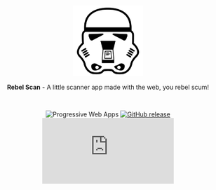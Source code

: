 <div align="center">
  <a href="https://rebelscan.com"><img src="assets/logo.svg" alt="Rebel Scan logo" height="160"></a>

  <br/>

  <p><strong>Rebel Scan</strong> - A little scanner app made with the web, you rebel scum!</p>

  <br/>

![Progressive Web Apps](https://img.shields.io/website?label=Progressive%20Web%20Apps&url=https%3A%2F%2Frebelscan.com)
[![GitHub release](https://img.shields.io/github/release/peterpeterparker/rebelscan/all?logo=GitHub)](https://github.com/peterpeterparker/rebelscan/releases/latest)
[![Tweet](https://img.shields.io/twitter/url?url=https%3A%2F%rebelscan.com)](https://twitter.com/intent/tweet?url=https%3A%2F%2Ftietracker.com&text=A%20little%20scanner%20app%20made%20by%20%40daviddalbusco%20with%20the%20web%2C%20you%20rebel%20scum!)

</div>
